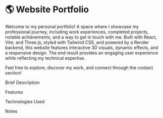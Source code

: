 # 🌎 Website Portfolio


Welcome to my personal portfolio! A space where I showcase my professional journey, including work experiences, completed projects, notable achievements, and a way to get in touch with me.
Built with React, Vite, and Three.js, styled with Tailwind CSS, and powered by a Render backend, this website features interactive 3D visuals, dynamic effects, and a responsive design. 
The end result provides an engaging user experience while reflecting my technical expertise.

Feel free to explore, discover my work, and connect through the contact section!


Brief Description

Features

Technologies Used



Notes
